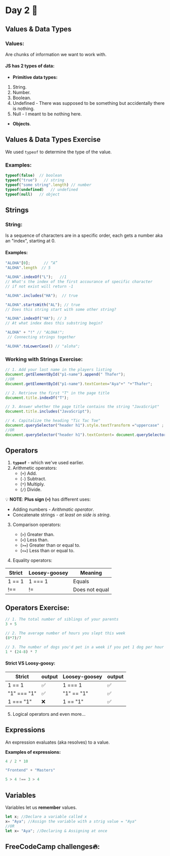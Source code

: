 # Day 2 🤩

   
##  Values & Data Types 
  ### Values:
Are chunks of information we want to work with.

#### JS has 2 types of data:

 - **Primitive data types:**
  1. String.
  2. Number.
  3. Boolean.
  4. Undefined - There was supposed to be something but accidentally there is nothing.
  5. Null - I meant to be nothing here.
    
- **Objects**.

 ## Values & Data Types Exercise

We used `typeof` to determine the type of the value.

### Examples:

```javaScript
typeof(false)  // boolean
typeof("true")   // string
typeof("some string".length) // number
typeof(undefined)   // undefined
typeof(null)   // object
```

 ## Strings
### String:
Is a sequence of characters are in a specific order, each gets a number aka an "index", starting at 0.

#### Examples:
```javaScript
"ALOHA"[0];      // “A”
"ALOHA".length  // 5

"ALOHA".indexOf("L");   //1 
// What's the index of the first accourance of specific character
// if not exist will return -1

"ALOHA".includes("HA");  // true

"ALOHA".startsWith("AL"); // true
// Does this string start with some other string?

"ALOHA".indexOf("HA"); // 3
// At what index does this substring begin?

"ALOHA" + "!" // "ALOHA!";
 // Connecting strings together

"ALOHA".toLowerCase() // "aloha";
```

   
### Working with Strings Exercise:
```javaScript
// 1. Add your last name in the players listing
document.getElementById("p1-name").append(" Thafer");
//OR
document.getElementById("p1-name").textConten="Aya"+" "+"Thafer";

// 2. Retrieve the first "T" in the page title
document.title.indexOf("T");

// 3. Answer whether the page title contains the string "JavaScript"
document.title.includes("JavaScript");

// 4. Capitalize the heading "Tic Tac Toe"
document.querySelector("header h1").style.textTransform ="uppercase" ; 
//OR
document.querySelector("header h1").textContent= document.querySelector("header h1").textContent.toUpperCase();
```


## Operators 
1. **`typeof`** - which we've used earlier.
2. Arithmetic operators:
    * (`+`) Add.
    * (`-`) Subtract.
    * (`*`) Multiply.
    * (`/`) Divide.
   
💡 **NOTE**: **Plus sign (`+`)** has different uses:
   * Adding numbers - *Arithmatic operator*.
   * Concatenate strings - *at least on side is string*.


3. Comparison operators:
    * (`>`) Greater than.
    * (`<`) Less than.
    * (`>=`) Greater than or equal to.
    * (`<=`) Less than or equal to.

4. Equality operators:

| Strict | Loosey-goosey | Meaning |
| ----------- | ----------- | ----------- |
| 1 == 1  | 1 === 1 | Equals |
| !== | != | Does not equal |

## Operators Exercise:

```javaScript
// 1. The total number of siblings of your parents
3 + 5

// 2. The average number of hours you slept this week
(8*7)/7

// 3. The number of dogs you'd pet in a week if you pet 1 dog per hour while awake
1 * (24-8) * 7
```
#### Strict VS Loosy-goosy:
| Strict | output | Loosey-goosey | output |
| ----------- | ----------- | ----------- | ----------- | 
| 1 == 1  | ✅|  1 === 1 |  ✅|
| "1" === "1" | ✅ | "1" == "1"  | ✅|    
|  1 === "1" |❌ | 1 == "1" | ✅ |

5. Logical operators and even more...

## Expressions
An expression evaluates (aka resolves) to a value.

**Examples of expressions:**
```javaScript
4 / 2 * 10

"Frontend" + "Masters"

5 > 4 !== 3 > 4
```

## Variables
Variables let us **remember** values.
```javaScript
let x; //Declare a variable called x
x= "Aya"; //Assign the variable with a strig value = "Aya"
//OR
let x= "Aya"; //Declaring & Assigning at once
```


## FreeCodeCamp challenges🔥:



